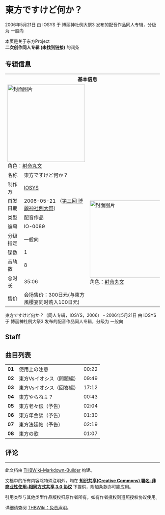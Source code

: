 # 東方ですけど何か？

<!-- source html: G:\repos\THBWiki-Markdown-Builder\THBWikiMarkdown\Temp\main\0\05\ns0%3A%E6%9D%B1%E6%96%B9%E3%81%A7%E3%81%99%E3%81%91%E3%81%A9%E4%BD%95%E3%81%8B%EF%BC%9F.html -->

2006年5月21日 由 IOSYS 于 博丽神社例大祭3 发布的配音作品同人专辑，分级为 一般向

本页是关于东方Project  
 **二次创作同人专辑 (未找到链接)** 的词条
## 专辑信息

<table><tbody><tr><th colspan="3">基本信息</th></tr><tr><td class="cover-artwork-mobile" colspan="2"><a href="./文件-東方ですけど何か？封面.jpg.md" class="image" title="封面图片"><img alt="封面图片" src="https://upload.thwiki.cc/thumb/1/1b/%E6%9D%B1%E6%96%B9%E3%81%A7%E3%81%99%E3%81%91%E3%81%A9%E4%BD%95%E3%81%8B%EF%BC%9F%E5%B0%81%E9%9D%A2.jpg/252px-%E6%9D%B1%E6%96%B9%E3%81%A7%E3%81%99%E3%81%91%E3%81%A9%E4%BD%95%E3%81%8B%EF%BC%9F%E5%B0%81%E9%9D%A2.jpg" decoding="async" loading="lazy" width="252" height="252" srcset="https://upload.thwiki.cc/thumb/1/1b/%E6%9D%B1%E6%96%B9%E3%81%A7%E3%81%99%E3%81%91%E3%81%A9%E4%BD%95%E3%81%8B%EF%BC%9F%E5%B0%81%E9%9D%A2.jpg/378px-%E6%9D%B1%E6%96%B9%E3%81%A7%E3%81%99%E3%81%91%E3%81%A9%E4%BD%95%E3%81%8B%EF%BC%9F%E5%B0%81%E9%9D%A2.jpg 1.5x, https://upload.thwiki.cc/thumb/1/1b/%E6%9D%B1%E6%96%B9%E3%81%A7%E3%81%99%E3%81%91%E3%81%A9%E4%BD%95%E3%81%8B%EF%BC%9F%E5%B0%81%E9%9D%A2.jpg/504px-%E6%9D%B1%E6%96%B9%E3%81%A7%E3%81%99%E3%81%91%E3%81%A9%E4%BD%95%E3%81%8B%EF%BC%9F%E5%B0%81%E9%9D%A2.jpg 2x" data-file-width="600" data-file-height="600"></a><div class="cover-char">角色：<a href="./射命丸文.md" title="射命丸文">射命丸文</a></div></td>
</tr><tr><td class="label">名称</td><td colspan="2"> 東方ですけど何か？ </td></tr><tr><td class="label">制作方</td><td><a href="./IOSYS.md" title="IOSYS">IOSYS</a></td><td class="cover-artwork" rowspan="9" style="min-width:252px;"><a href="./文件-東方ですけど何か？封面.jpg.md" class="image" title="封面图片"><img alt="封面图片" src="https://upload.thwiki.cc/thumb/1/1b/%E6%9D%B1%E6%96%B9%E3%81%A7%E3%81%99%E3%81%91%E3%81%A9%E4%BD%95%E3%81%8B%EF%BC%9F%E5%B0%81%E9%9D%A2.jpg/252px-%E6%9D%B1%E6%96%B9%E3%81%A7%E3%81%99%E3%81%91%E3%81%A9%E4%BD%95%E3%81%8B%EF%BC%9F%E5%B0%81%E9%9D%A2.jpg" decoding="async" loading="lazy" width="252" height="252" srcset="https://upload.thwiki.cc/thumb/1/1b/%E6%9D%B1%E6%96%B9%E3%81%A7%E3%81%99%E3%81%91%E3%81%A9%E4%BD%95%E3%81%8B%EF%BC%9F%E5%B0%81%E9%9D%A2.jpg/378px-%E6%9D%B1%E6%96%B9%E3%81%A7%E3%81%99%E3%81%91%E3%81%A9%E4%BD%95%E3%81%8B%EF%BC%9F%E5%B0%81%E9%9D%A2.jpg 1.5x, https://upload.thwiki.cc/thumb/1/1b/%E6%9D%B1%E6%96%B9%E3%81%A7%E3%81%99%E3%81%91%E3%81%A9%E4%BD%95%E3%81%8B%EF%BC%9F%E5%B0%81%E9%9D%A2.jpg/504px-%E6%9D%B1%E6%96%B9%E3%81%A7%E3%81%99%E3%81%91%E3%81%A9%E4%BD%95%E3%81%8B%EF%BC%9F%E5%B0%81%E9%9D%A2.jpg 2x" data-file-width="600" data-file-height="600"></a><div class="cover-char">角色：<a href="./射命丸文.md" title="射命丸文">射命丸文</a></div></td>
</tr><tr><td class="label">首发日期</td><td>2006-05-21&#160;（<a href="/展会作品列表?e=%E5%8D%9A%E4%B8%BD%E7%A5%9E%E7%A4%BE%E4%BE%8B%E5%A4%A7%E7%A5%AD%233">第三回 博麗神社例大祭</a>）</td></tr><tr><td class="label">类型</td><td>配音作品</td></tr><tr><td class="label">编号</td><td>IO-0089</td></tr><tr><td class="label">分级指定</td><td>一般向</td></tr><tr><td class="label">碟数</td><td>1</td></tr><tr><td class="label">音轨数</td><td>8</td></tr><tr><td class="label">总时长</td><td>35:06</td></tr><tr><td class="label">售价</td><td>会场售价：300日元(与東方風櫻宴同时购入100日元)</td></tr></tbody></table>

東方ですけど何か？（同人专辑，IOSYS，2006） - 2006年5月21日 由 IOSYS 于 博丽神社例大祭3 发布的配音作品同人专辑，分级为 一般向
## Staff
## 曲目列表

<table><tbody><tr><td id="1" class="info"><b>01</b></td><td id="使用上の注意" colspan="2" class="title">使用上の注意<span class="thcsearchlinks"><a rel="nofollow" class="external text" href="https://cd.thwiki.cc?&amp;fromwiki=東方ですけど何か？"><span title="搜索相似同人曲"></span></a></span></td><td class="time">00:22</td></tr>
<tr><td id="2" class="info"><b>02</b></td><td id="東方Vsイオシス（問題編）" colspan="2" class="title">東方Vsイオシス（問題編）<span class="thcsearchlinks"><a rel="nofollow" class="external text" href="https://cd.thwiki.cc?&amp;fromwiki=東方ですけど何か？"><span title="搜索相似同人曲"></span></a></span></td><td class="time">09:49</td></tr>
<tr><td id="3" class="info"><b>03</b></td><td id="東方Vsイオシス（回答編）" colspan="2" class="title">東方Vsイオシス（回答編）<span class="thcsearchlinks"><a rel="nofollow" class="external text" href="https://cd.thwiki.cc?&amp;fromwiki=東方ですけど何か？"><span title="搜索相似同人曲"></span></a></span></td><td class="time">17:12</td></tr>
<tr><td id="4" class="info"><b>04</b></td><td id="東方やらねぇ？" colspan="2" class="title">東方やらねぇ？<span class="thcsearchlinks"><a rel="nofollow" class="external text" href="https://cd.thwiki.cc?&amp;fromwiki=東方ですけど何か？"><span title="搜索相似同人曲"></span></a></span></td><td class="time">00:43</td></tr>
<tr><td id="5" class="info"><b>05</b></td><td id="東方老々伝（予告）" colspan="2" class="title">東方老々伝（予告）<span class="thcsearchlinks"><a rel="nofollow" class="external text" href="https://cd.thwiki.cc?&amp;fromwiki=東方ですけど何か？"><span title="搜索相似同人曲"></span></a></span></td><td class="time">02:04</td></tr>
<tr><td id="6" class="info"><b>06</b></td><td id="東方年金談（予告）" colspan="2" class="title">東方年金談（予告）<span class="thcsearchlinks"><a rel="nofollow" class="external text" href="https://cd.thwiki.cc?&amp;fromwiki=東方ですけど何か？"><span title="搜索相似同人曲"></span></a></span></td><td class="time">01:30</td></tr>
<tr><td id="7" class="info"><b>07</b></td><td id="東方法廷帖（予告）" colspan="2" class="title">東方法廷帖（予告）<span class="thcsearchlinks"><a rel="nofollow" class="external text" href="https://cd.thwiki.cc?&amp;fromwiki=東方ですけど何か？"><span title="搜索相似同人曲"></span></a></span></td><td class="time">02:19</td></tr>
<tr><td id="8" class="info"><b>08</b></td><td id="東方の歌" colspan="2" class="title">東方の歌<span class="thcsearchlinks"><a rel="nofollow" class="external text" href="https://cd.thwiki.cc?&amp;fromwiki=東方ですけど何か？"><span title="搜索相似同人曲"></span></a></span></td><td class="time">01:07</td></tr></tbody></table>


## 评论




---

此文档由 [THBWiki-Markdown-Builder](https://github.com/Delsin-Yu/THBWiki-Markdown-Builder) 构建。

文档中的所有内容除特殊注明外，均在 [**知识共享(Creative Commons) 署名-非商业性使用-相同方式共享 3.0 协议**](https://creativecommons.org/licenses/by-sa/3.0/deed.zh-hans) 下提供，附加条款亦可能应用。

引用类型与其他类型作品版权归原作者所有，如有作者授权则遵照授权协议使用。

详细请查阅 [THBWiki：免责声明](https://thbwiki.cc/THBWiki:%E5%85%8D%E8%B4%A3%E5%A3%B0%E6%98%8E)。

